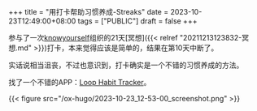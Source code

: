 +++
title = "用打卡帮助习惯养成-Streaks"
date = 2023-10-23T12:49:00+08:00
tags = ["PUBLIC"]
draft = false
+++

参与了一次[knowyourself](https://www.knowyourself.cc/)组织的21天[冥想]({{< relref "20211213123832-冥想.md" >}})打卡，本来觉得应该是简单的，结果在第10天中断了。

实话说相当沮丧，不过也意识到，打卡确实是一个不错的习惯养成的方法。

找了一个不错的APP：[Loop Habit Tracker](https://loophabits.org/)。

{{< figure src="/ox-hugo/2023-10-23_12-53-00_screenshot.png" >}}
